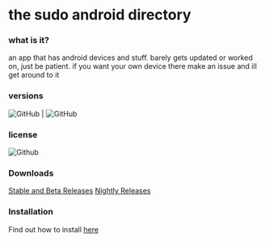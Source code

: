 # the sudo android directory

### what is it?
an app that has android devices and stuff. barely gets updated or worked on, just be patient. if you want your own device there make an issue and ill get around to it

### versions
![GitHub](https://img.shields.io/badge/Full%20Release-v1.3.3-green.svg) |
![GitHub](https://img.shields.io/badge/Pre%20Release-v1.3.4%20beta%203-orange.svg)

### license
![Github](https://img.shields.io/badge/license-EUPL%201.2-green.svg)

### Downloads
[Stable and Beta Releases](https://github.com/sudoxd/sudos-cool-phone-directory/releases)
[Nightly Releases](https://github.com/sudoxd/xyz.sudoxd.phone-nightly)

### Installation
Find out how to install [here](https://app.sudoxd.xyz/installation.md)
